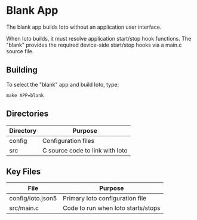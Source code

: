 # Blank App

The blank app builds Ioto without an application user interface. 

When Ioto builds, it must resolve application start/stop hook functions. The "blank" provides the required device-side start/stop hooks via a main.c source file.

## Building

To select the "blank" app and build Ioto, type:

    make APP=blank

## Directories

| Directory | Purpose                                               |
| --------- | ------------------------------------------------------|
| config    | Configuration files                                   |
| src       | C source code to link with Ioto                       |

## Key Files

| File                | Purpose                                     |
| ------------------- | --------------------------------------------|
| config/ioto.json5   | Primary Ioto configuration file             |
| src/main.c          | Code to run when Ioto starts/stops          |
